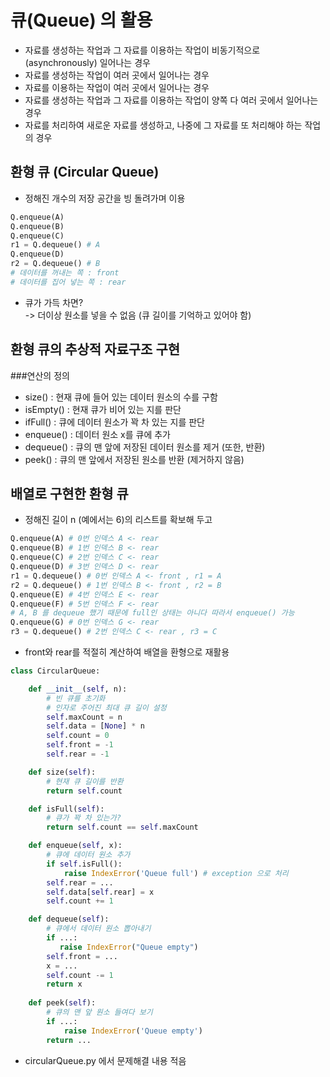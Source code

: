 # 큐(Queue) 의 활용
- 자료를 생성하는 작업과 그 자료를 이용하는 작업이 비동기적으로 (asynchronously) 일어나는 경우
- 자료를 생성하는 작업이 여러 곳에서 일어나는 경우
- 자료를 이용하는 작업이 여러 곳에서 일어나는 경우
- 자료를 생성하는 작업과 그 자료를 이용하는 작업이 양쪽 다 여러 곳에서 일어나는 경우
- 자료를 처리하여 새로운 자료를 생성하고, 나중에 그 자료를 또 처리해야 하는 작업의 경우

## 환형 큐 (Circular Queue)
- 정해진 개수의 저장 공간을 빙 돌려가며 이용
```python
Q.enqueue(A)
Q.enqueue(B)
Q.enqueue(C)
r1 = Q.dequeue() # A
Q.enqueue(D)
r2 = Q.dequeue() # B
# 데이터를 꺼내는 쪽 : front
# 데이터를 집어 넣는 쪽 : rear
```
- 큐가 가득 차면?<br>
-> 더이상 원소를 넣을 수 없음 (큐 길이를 기억하고 있어야 함)

## 환형 큐의 추상적 자료구조 구현
###연산의 정의
- size() : 현재 큐에 들어 있는 데이터 원소의 수를 구함
- isEmpty() : 현재 큐가 비어 있는 지를 판단
- ifFull() : 큐에 데이터 원소가 꽉 차 있는 지를 판단
- enqueue() : 데이터 원소 x를 큐에 추가
- dequeue() : 큐의 맨 앞에 저장된 데이터 원소를 제거 (또한, 반환)
- peek() : 큐의 맨 앞에서 저장된 원소를 반환 (제거하지 않음)

## 배열로 구현한 환형 큐
- 정해진 길이 n (예에서는 6)의 리스트를 확보해 두고
```python
Q.enqueue(A) # 0번 인덱스 A <- rear
Q.enqueue(B) # 1번 인덱스 B <- rear
Q.enqueue(C) # 2번 인덱스 C <- rear
Q.enqueue(D) # 3번 인덱스 D <- rear
r1 = Q.dequeue() # 0번 인덱스 A <- front , r1 = A
r2 = Q.dequeue() # 1번 인덱스 B <- front , r2 = B
Q.enqueue(E) # 4번 인덱스 E <- rear
Q.enqueue(F) # 5번 인덱스 F <- rear
# A, B 를 dequeue 했기 때문에 full인 상태는 아니다 따라서 enqueue() 가능
Q.enqueue(G) # 0번 인덱스 G <- rear
r3 = Q.dequeue() # 2번 인덱스 C <- rear , r3 = C 
```
- front와 rear를 적절히 계산하여 배열을 환형으로 재활용

```python
class CircularQueue:

    def __init__(self, n):
        # 빈 큐를 초기화
        # 인자로 주어진 최대 큐 길이 설정
        self.maxCount = n
        self.data = [None] * n
        self.count = 0
        self.front = -1
        self.rear = -1

    def size(self):
        # 현재 큐 길이를 반환
        return self.count

    def isFull(self):
        # 큐가 꽉 차 있는가?
        return self.count == self.maxCount

    def enqueue(self, x):
        # 큐에 데이터 원소 추가
        if self.isFull():
            raise IndexError('Queue full') # exception 으로 처리
        self.rear = ...
        self.data[self.rear] = x
        self.count += 1

    def dequeue(self):
        # 큐에서 데이터 원소 뽑아내기
        if ...:
           raise IndexError("Queue empty")
        self.front = ...
        x = ...
        self.count -= 1
        return x 
    
    def peek(self):
        # 큐의 맨 앞 원소 들여다 보기
        if ...:
            raise IndexError('Queue empty')
        return ...
```
- circularQueue.py 에서 문제해결 내용 적음